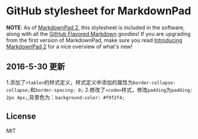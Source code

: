 # GitHub stylesheet for MarkdownPad

**NOTE**: As of [MarkdownPad 2](http://markdownpad.com/), this stylesheet is included in the software, along with all the [GitHub Flavored Markdown](http://github.github.com/github-flavored-markdown/) goodies! If you are upgrading from the first version of MarkdownPad, make sure you read [Introducing MarkdownPad 2](http://markdownpad.com/news/2013/introducing-markdownpad-2/) for a nice overview of what's new!


## 2016-5-30 更新
1.添加了`<table>`的样式定义，样式定义中添加的属性为`border-collapse: collapse;`和`border-spacing: 0;`
2.修改了`<code>`样式，修改`padding`为`padding: 2px 4px;`,背景色为：`background-color: #f9f2f4;`


## License

MIT
